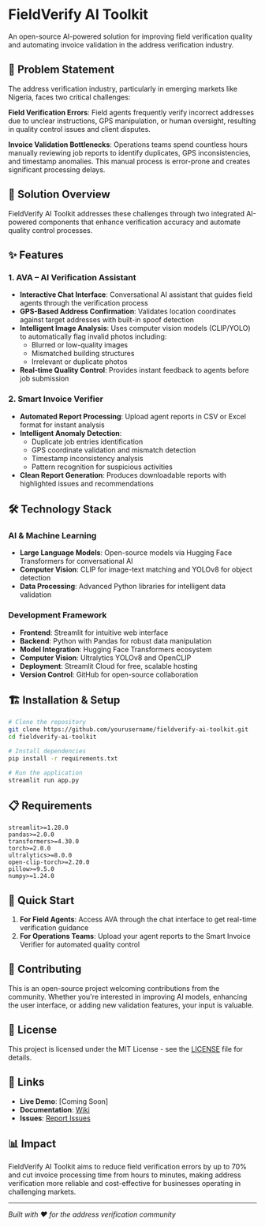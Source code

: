 # FieldVerify AI Toolkit

An open-source AI-powered solution for improving field verification quality and automating invoice validation in the address verification industry.

## 🎯 Problem Statement

The address verification industry, particularly in emerging markets like Nigeria, faces two critical challenges:

**Field Verification Errors**: Field agents frequently verify incorrect addresses due to unclear instructions, GPS manipulation, or human oversight, resulting in quality control issues and client disputes.

**Invoice Validation Bottlenecks**: Operations teams spend countless hours manually reviewing job reports to identify duplicates, GPS inconsistencies, and timestamp anomalies. This manual process is error-prone and creates significant processing delays.

## 🚀 Solution Overview

FieldVerify AI Toolkit addresses these challenges through two integrated AI-powered components that enhance verification accuracy and automate quality control processes.

## ✨ Features

### 1. AVA – AI Verification Assistant
- **Interactive Chat Interface**: Conversational AI assistant that guides field agents through the verification process
- **GPS-Based Address Confirmation**: Validates location coordinates against target addresses with built-in spoof detection
- **Intelligent Image Analysis**: Uses computer vision models (CLIP/YOLO) to automatically flag invalid photos including:
  - Blurred or low-quality images
  - Mismatched building structures
  - Irrelevant or duplicate photos
- **Real-time Quality Control**: Provides instant feedback to agents before job submission

### 2. Smart Invoice Verifier
- **Automated Report Processing**: Upload agent reports in CSV or Excel format for instant analysis
- **Intelligent Anomaly Detection**:
  - Duplicate job entries identification
  - GPS coordinate validation and mismatch detection
  - Timestamp inconsistency analysis
  - Pattern recognition for suspicious activities
- **Clean Report Generation**: Produces downloadable reports with highlighted issues and recommendations

## 🛠️ Technology Stack

### AI & Machine Learning
- **Large Language Models**: Open-source models via Hugging Face Transformers for conversational AI
- **Computer Vision**: CLIP for image-text matching and YOLOv8 for object detection
- **Data Processing**: Advanced Python libraries for intelligent data validation

### Development Framework
- **Frontend**: Streamlit for intuitive web interface
- **Backend**: Python with Pandas for robust data manipulation
- **Model Integration**: Hugging Face Transformers ecosystem
- **Computer Vision**: Ultralytics YOLOv8 and OpenCLIP
- **Deployment**: Streamlit Cloud for free, scalable hosting
- **Version Control**: GitHub for open-source collaboration

## 🏗️ Installation & Setup

```bash
# Clone the repository
git clone https://github.com/yourusername/fieldverify-ai-toolkit.git
cd fieldverify-ai-toolkit

# Install dependencies
pip install -r requirements.txt

# Run the application
streamlit run app.py
```

## 📋 Requirements

```
streamlit>=1.28.0
pandas>=2.0.0
transformers>=4.30.0
torch>=2.0.0
ultralytics>=8.0.0
open-clip-torch>=2.20.0
pillow>=9.5.0
numpy>=1.24.0
```

## 🚀 Quick Start

1. **For Field Agents**: Access AVA through the chat interface to get real-time verification guidance
2. **For Operations Teams**: Upload your agent reports to the Smart Invoice Verifier for automated quality control

## 🤝 Contributing

This is an open-source project welcoming contributions from the community. Whether you're interested in improving AI models, enhancing the user interface, or adding new validation features, your input is valuable.

## 📄 License

This project is licensed under the MIT License - see the [LICENSE](LICENSE) file for details.

## 🔗 Links

- **Live Demo**: [Coming Soon]
- **Documentation**: [Wiki](https://github.com/yourusername/fieldverify-ai-toolkit/wiki)
- **Issues**: [Report Issues](https://github.com/yourusername/fieldverify-ai-toolkit/issues)

## 📊 Impact

FieldVerify AI Toolkit aims to reduce field verification errors by up to 70% and cut invoice processing time from hours to minutes, making address verification more reliable and cost-effective for businesses operating in challenging markets.

---

*Built with ❤️ for the address verification community*